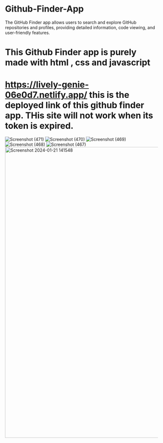 # Github-Finder-App
The GitHub Finder app allows users to search and explore GitHub repositories and profiles, providing detailed information, code viewing, and user-friendly features.
# This Github Finder app is purely made with html , css and javascript
# https://lively-genie-06e0d7.netlify.app/   this is the deployed link of this github finder app. THis site will not work when its token is expired.
![Screenshot (471)](https://github.com/Rajneesh2223/Github-Finder-App/assets/127289297/7ae74956-4490-4a0d-9a0e-a747f5e45e27)
![Screenshot (470)](https://github.com/Rajneesh2223/Github-Finder-App/assets/127289297/defae201-06d8-488d-bd18-905e743af74d)
![Screenshot (469)](https://github.com/Rajneesh2223/Github-Finder-App/assets/127289297/68d40b98-5d0f-440a-a832-294eafdef238)
![Screenshot (468)](https://github.com/Rajneesh2223/Github-Finder-App/assets/127289297/dc0f8043-32ca-4e3c-8b1b-d38aba7fe991)
![Screenshot (467)](https://github.com/Rajneesh2223/Github-Finder-App/assets/127289297/4912ce99-037f-4e3f-b510-09bc241393d7)
<img width="960" alt="Screenshot 2024-01-21 141548" src="https://github.com/Rajneesh2223/Github-Finder-App/assets/127289297/849b6b91-a2c6-4203-b8e4-d17cdc148ee1">






